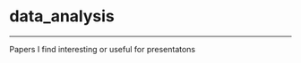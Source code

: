 # data_analysis

-----------------------------------------------------------
Papers I find interesting or useful for presentatons

